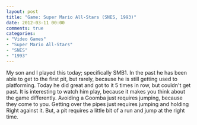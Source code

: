 ```yaml
---
layout: post
title: "Game: Super Mario All-Stars (SNES, 1993)"
date: 2012-03-11 00:00
comments: true
categories:
- "Video Games"
- "Super Mario All-Stars"
- "SNES"
- "1993"
---
```


My son and I played this today; specifically SMB1. In the past he
has been able to get to the first pit, but rarely, because he is
still getting used to platforming. Today he did great and got to
it 5 times in row, but couldn't get past. It is interesting to
watch him play, because it makes you think about the game
differently. Avoiding a Goomba just requires jumping, because they
come to you. Getting over the pipes just requires jumping and
holding Right against it. But, a pit requires a little bit of a
run and jump at the right time.
